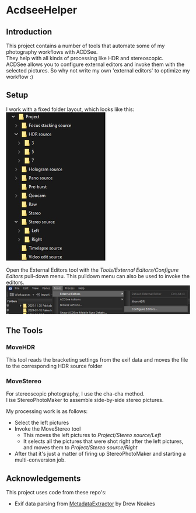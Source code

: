 # AcdseeHelper

## Introduction
This project contains a number of tools that automate some of my photography workflows with ACDSee.  
They help with all kinds of processing like HDR and stereoscopic.  
ACDSee allows you to configure external editors and invoke them with the selected pictures.
So why not write my own 'external editors' to optimize my workflow :)

## Setup
I work with a fixed folder layout, which looks like this:  
![Folder layout.jpg](Docs/Folder%20layout.jpg)

Open the External Editors tool with the _Tools/External Editors/Configure Editors_ pull-down menu.
This pulldown menu can also be used to invoke the editors.
![External editors.jpg](Docs/External%20editors.jpg)
## The Tools

### MoveHDR
This tool reads the bracketing settings from the exif data and moves the file to the corresponding HDR source folder

### MoveStereo
For stereoscopic photography, I use the cha-cha method.  
I ise StereoPhotoMaker to assemble side-by-side stereo pictures.

My processing work is as follows:
- Select the left pictures
- Invoke the MoveStereo tool
  - This moves the left pictures to _Project/Stereo source/Left_
  - It selects all the pictures that were shot right after the left pictures, and moves them to _Project/Stereo source/Right_
- After that it's just a matter of firing up StereoPhotoMaker and starting a multi-conversion job.

## Acknowledgements
This project uses code from these repo's:
- Exif data parsing from [MetadataExtractor](https://github.com/drewnoakes/metadata-extractor-dotnet) by Drew Noakes
